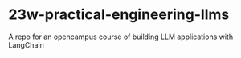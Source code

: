 # 23w-practical-engineering-llms
A repo for an opencampus course of building LLM applications with LangChain
